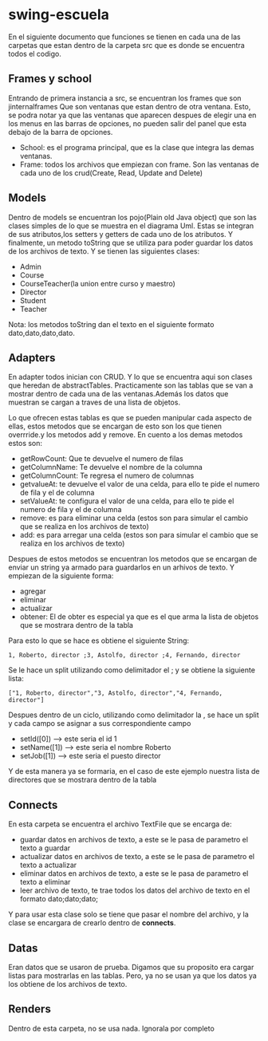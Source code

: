 # swing-escuela

En el siguiente documento que funciones se tienen en cada una de las carpetas que estan dentro de la carpeta
src que es donde se encuentra todos el codigo.

## Frames y school

Entrando de primera instancia a src, se encuentran los frames que son jinternalframes
Que son ventanas que estan dentro de otra ventana. Esto, se podra notar ya que las ventanas
que aparecen despues de elegir una en los menus en las barras de opciones, no pueden salir 
del panel que esta debajo de la barra de opciones.

* School: es el programa principal, que es la clase que integra las demas ventanas.
* Frame: todos los archivos que empiezan con frame. Son las ventanas de cada uno de los crud(Create, Read, Update and Delete)

## Models
<div class=text-justify> Dentro de models se encuentran los pojo(Plain old Java object) que son las clases simples de lo que se muestra en el diagrama Uml.
Estas se integran de sus atributos,los setters y getters de cada uno de los atributos. Y finalmente, un metodo toString que se 
utiliza para poder guardar los datos de los archivos de texto. Y se tienen las siguientes clases: </div>


* Admin
* Course
* CourseTeacher(la union entre curso y maestro)
* Director
* Student
* Teacher

Nota: los metodos toString dan el texto en el siguiente formato dato,dato,dato,dato.

## Adapters

En adapter todos inician con CRUD. Y lo que se encuentra aqui son clases que heredan de abstractTables. Practicamente son las tablas que se van
a mostrar dentro de cada una de las ventanas.Además los datos que muestran se cargan a traves de una lista de objetos. 

Lo que ofrecen estas tablas es que se pueden manipular cada aspecto de ellas, estos metodos que se encargan de esto son los que tienen overrride.y los metodos
add y remove. En cuento a los demas metodos estos son: 

* getRowCount: Que te devuelve el numero de filas
* getColumnName: Te devuelve el nombre de la columna
* getColumnCount: Te regresa el numero de columnas
* getvalueAt: te devuelve el valor de una celda, para ello te pide el numero de fila y el de columna 
* setValueAt: te configura el valor de una celda, para ello te pide el numero de fila y el de columna 
* remove: es para eliminar una celda (estos son para simular el cambio que se realiza en los archivos de texto)
* add: es para arregar una celda (estos son para simular el cambio que se realiza en los archivos de texto)

Despues de estos metodos se encuentran los metodos que se encargan de enviar un string ya armado para guardarlos en un arhivos de texto.
Y empiezan de la siguiente forma:

* agregar
* eliminar
* actualizar
* obtener: El de obter es especial ya que es el que arma la lista de objetos que se mostrara dentro de la tabla

Para esto lo que se hace es obtiene el siguiente String:

```
1, Roberto, director ;3, Astolfo, director ;4, Fernando, director
```
Se le hace un split utilizando como delimitador el ; y se obtiene la siguiente lista:

```
["1, Roberto, director","3, Astolfo, director","4, Fernando, director"]
```

Despues dentro de un ciclo, utilizando como delimitador la , se hace un split y cada campo se asignar a sus correspondiente campo

* setId([0]) --> este seria el id 1
* setName([1]) --> este seria el nombre Roberto
* setJob([1]) --> este seria el puesto director

Y de esta manera ya se formaria, en el caso de este ejemplo nuestra lista de directores que se mostrara dentro de la tabla

## Connects

En esta carpeta se encuentra el archivo TextFile que se encarga de:

* guardar datos en archivos de texto, a este se le pasa de parametro el texto a guardar
* actualizar datos en archivos de texto, a este se le pasa de parametro el texto a actualizar
* eliminar datos en archivos de texto, a este se le pasa de parametro el texto a eliminar
* leer archivo de texto, te trae todos los datos del archivo de texto en el formato dato;dato;dato;

Y para usar esta clase solo se tiene que pasar el nombre del archivo, y la clase se encargara de crearlo dentro de **connects**.

## Datas

Eran datos que se usaron de prueba. Digamos que su proposito era cargar listas para mostrarlas en las tablas.
Pero, ya no se usan ya que los datos ya los obtiene de los archivos de texto.

## Renders

Dentro de esta carpeta, no se usa nada. Ignorala por completo


